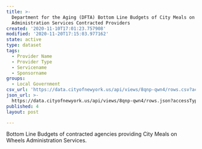 ```yaml
---
title: >-
  Department for the Aging (DFTA) Bottom Line Budgets of City Meals on Wheels
  Administration Services Contracted Providers
created: '2020-11-10T17:01:23.757908'
modified: '2020-11-20T17:15:03.977162'
state: active
type: dataset
tags:
  - Provider Name
  - Provider Type
  - Servicename
  - Sponsorname
groups:
  - Local Government
csv_url: 'https://data.cityofnewyork.us/api/views/8qnp-qwn4/rows.csv?accessType=DOWNLOAD'
json_url: >-
  https://data.cityofnewyork.us/api/views/8qnp-qwn4/rows.json?accessType=DOWNLOAD
published: 4
layout: post

---
```

Bottom Line Budgets of contracted agencies providing City Meals on Wheels Administration Services.
